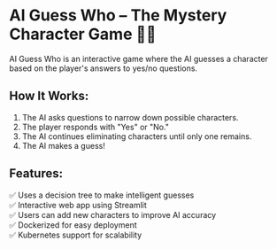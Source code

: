 # AI Guess Who – The Mystery Character Game 🕵️‍♂️

AI Guess Who is an interactive game where the AI guesses a character based on the player's answers to yes/no questions.

## How It Works:
1. The AI asks questions to narrow down possible characters.
2. The player responds with "Yes" or "No."
3. The AI continues eliminating characters until only one remains.
4. The AI makes a guess!

## Features:
✅ Uses a decision tree to make intelligent guesses  
✅ Interactive web app using Streamlit  
✅ Users can add new characters to improve AI accuracy  
✅ Dockerized for easy deployment  
✅ Kubernetes support for scalability
